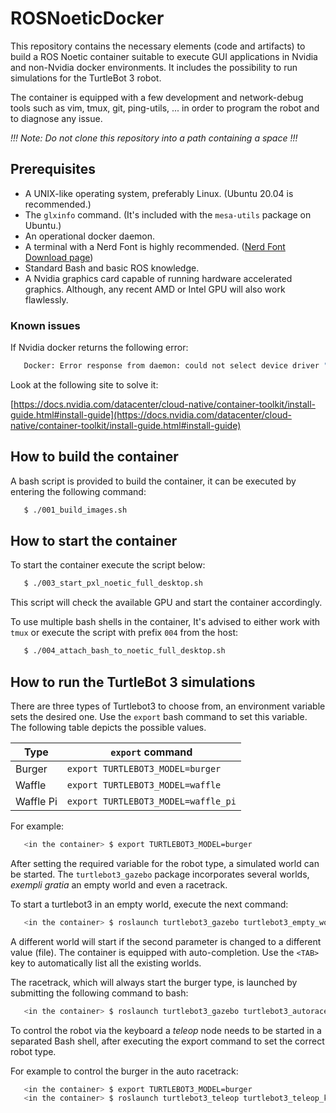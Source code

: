 # ROSNoeticDocker
This repository contains the necessary elements (code and artifacts) to build a
ROS Noetic container suitable to execute GUI applications in Nvidia and
non-Nvidia docker environments. It includes the possibility to run simulations
for the TurtleBot 3 robot.

The container is equipped with a few development and network-debug tools such as
vim, tmux, git, ping-utils, ... in order to program the robot and to diagnose
any issue.

*!!! Note: Do not clone this repository into a path containing a space !!!*

## Prerequisites
* A UNIX-like operating system, preferably Linux. (Ubuntu 20.04 is recommended.)
* The `glxinfo` command. (It's included with the `mesa-utils` package on Ubuntu.)
* An operational docker daemon.
* A terminal with a Nerd Font is highly recommended. ([Nerd Font Download page](https://www.nerdfonts.com/font-downloads))
* Standard Bash and basic ROS knowledge.
* A Nvidia graphics card capable of running hardware accelerated
  graphics. Although, any recent AMD or Intel GPU will also work flawlessly.

### Known issues
If Nvidia docker returns the following error:

```bash
   Docker: Error response from daemon: could not select device driver "" with capabilities: [[gpu]].
```

Look at the following site to solve it:

[https://docs.nvidia.com/datacenter/cloud-native/container-toolkit/install-guide.html#install-guide](https://docs.nvidia.com/datacenter/cloud-native/container-toolkit/install-guide.html#install-guide)

## How to build the container
A bash script is provided to build the container, it can be executed by entering the
following command:

```bash
   $ ./001_build_images.sh
```

## How to start the container
To start the container execute the script below:

```bash
   $ ./003_start_pxl_noetic_full_desktop.sh
```
This script will check the available GPU and start the container accordingly.

To use multiple bash shells in the container, It's advised to either work with
`tmux` or execute the script with prefix `004` from the host:

```bash
   $ ./004_attach_bash_to_noetic_full_desktop.sh
```

## How to run the TurtleBot 3 simulations
There are three types of Turtlebot3 to choose from, an environment variable sets
the desired one. Use the `export` bash command to set this variable.  The
following table depicts the possible values.

| Type      | `export` command                    |
|-----------|-------------------------------------|
| Burger    | `export TURTLEBOT3_MODEL=burger`    |
| Waffle    | `export TURTLEBOT3_MODEL=waffle`    |
| Waffle Pi | `export TURTLEBOT3_MODEL=waffle_pi` |

For example:
```bash
   <in the container> $ export TURTLEBOT3_MODEL=burger
```

After setting the required variable for the robot type, a simulated world can be
started. The `turtlebot3_gazebo` package incorporates several worlds, *exempli
gratia* an empty world and even a racetrack.

To start a turtlebot3 in an empty world, execute the next command:

```bash
   <in the container> $ roslaunch turtlebot3_gazebo turtlebot3_empty_world.launch
```

A different world will start if the second parameter is changed to a different
value (file). The container is equipped with auto-completion. Use the `<TAB>`
key to automatically list all the existing worlds.

The racetrack, which will always start the burger type, is launched by
submitting the following command to bash:

```bash
   <in the container> $ roslaunch turtlebot3_gazebo turtlebot3_autorace_2020.launch 	
```

To control the robot via the keyboard a *teleop* node needs to be started in a
separated Bash shell, after executing the export command to set the
correct robot type.

For example to control the burger in the auto racetrack:
```bash
   <in the container> $ export TURTLEBOT3_MODEL=burger
   <in the container> $ roslaunch turtlebot3_teleop turtlebot3_teleop_key.launch
```
